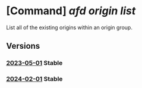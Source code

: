 # [Command] _afd origin list_

List all of the existing origins within an origin group.

## Versions

### [2023-05-01](/Resources/mgmt-plane/L3N1YnNjcmlwdGlvbnMve30vcmVzb3VyY2Vncm91cHMve30vcHJvdmlkZXJzL21pY3Jvc29mdC5jZG4vcHJvZmlsZXMve30vb3JpZ2luZ3JvdXBzL3t9L29yaWdpbnM=/2023-05-01.xml) **Stable**

<!-- mgmt-plane /subscriptions/{}/resourcegroups/{}/providers/microsoft.cdn/profiles/{}/origingroups/{}/origins 2023-05-01 -->

### [2024-02-01](/Resources/mgmt-plane/L3N1YnNjcmlwdGlvbnMve30vcmVzb3VyY2Vncm91cHMve30vcHJvdmlkZXJzL21pY3Jvc29mdC5jZG4vcHJvZmlsZXMve30vb3JpZ2luZ3JvdXBzL3t9L29yaWdpbnM=/2024-02-01.xml) **Stable**

<!-- mgmt-plane /subscriptions/{}/resourcegroups/{}/providers/microsoft.cdn/profiles/{}/origingroups/{}/origins 2024-02-01 -->
